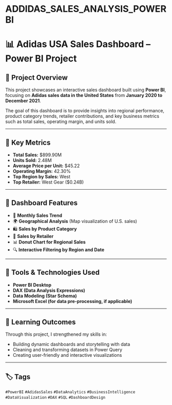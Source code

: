 # ADDIDAS_SALES_ANALYSIS_POWERBI

# 📊 Adidas USA Sales Dashboard – Power BI Project

## 📁 Project Overview
This project showcases an interactive sales dashboard built using **Power BI**, focusing on **Adidas sales data in the United States** from **January 2020 to December 2021**.

The goal of this dashboard is to provide insights into regional performance, product category trends, retailer contributions, and key business metrics such as total sales, operating margin, and units sold.

---

## 🚀 Key Metrics
- **Total Sales:** $899.90M  
- **Units Sold:** 2.48M  
- **Average Price per Unit:** $45.22  
- **Operating Margin:** 42.30%  
- **Top Region by Sales:** West  
- **Top Retailer:** West Gear ($0.24B)

---

## 📌 Dashboard Features
- 📆 **Monthly Sales Trend**
- 🌍 **Geographical Analysis** (Map visualization of U.S. sales)
- 🛍️ **Sales by Product Category**
- 🏪 **Sales by Retailer**
- 📊 **Donut Chart for Regional Sales**
- 🔍 **Interactive Filtering by Region and Date**

---

## 🧰 Tools & Technologies Used
- **Power BI Desktop**
- **DAX (Data Analysis Expressions)**
- **Data Modeling (Star Schema)**
- **Microsoft Excel (for data pre-processing, if applicable)**

---


## 🎯 Learning Outcomes
Through this project, I strengthened my skills in:
- Building dynamic dashboards and storytelling with data    
- Cleaning and transforming datasets in Power Query  
- Creating user-friendly and interactive visualizations  

---



## 🏷️ Tags
`#PowerBI` `#AdidasSales` `#DataAnalytics` `#BusinessIntelligence` `#DataVisualization` `#DAX` `#SQL` `#DashboardDesign`


